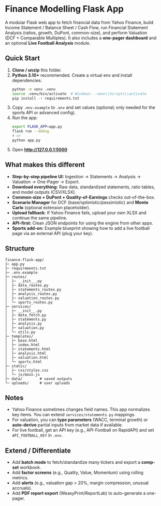 # Finance Modelling Flask App

A modular Flask web app to fetch financial data from Yahoo Finance, build Income Statement / Balance Sheet / Cash Flow,
run Financial Statement Analysis (ratios, growth, DuPont, common-size), and perform Valuation (DCF + Comparable Multiples).
It also includes a **one-pager dashboard** and an optional **Live Football Analysis** module.

## Quick Start

1. **Clone / unzip** this folder.
2. **Python 3.10+** recommended. Create a virtual env and install dependencies:
   ```bash
   python -m venv .venv
   source .venv/bin/activate  # Windows: .venv\\Scripts\\activate
   pip install -r requirements.txt
   ```
3. Copy `.env.example` to `.env` and set values (optional; only needed for the sports API or advanced config).
4. Run the app:
   ```bash
   export FLASK_APP=app.py
   flask run --debug
   # or
   python app.py
   ```
5. Open **http://127.0.0.1:5000**

## What makes this different
- **Step-by-step pipeline UI:** Ingestion → Statements → Analysis → Valuation → One-Pager → Export.
- **Download everything:** Raw data, standardized statements, ratio tables, and model outputs (CSV/XLSX).
- **Common-size + DuPont + Quality-of-Earnings** checks out-of-the-box.
- **Scenario Manager** for DCF (base/optimistic/pessimistic) and **Monte Carlo** (optional extension placeholder).
- **Upload fallback:** If Yahoo Finance fails, upload your own XLSX and continue the same pipeline.
- **API-first:** Clean JSON endpoints for using the engine from other apps.
- **Sports add-on:** Example blueprint showing how to add a live football page via an external API (plug your key).

## Structure
```
finance-flask-app/
├─ app.py
├─ requirements.txt
├─ .env.example
├─ routes/
│  ├─ __init__.py
│  ├─ data_routes.py
│  ├─ statements_routes.py
│  ├─ analysis_routes.py
│  ├─ valuation_routes.py
│  └─ sports_routes.py
├─ services/
│  ├─ __init__.py
│  ├─ data_fetch.py
│  ├─ statements.py
│  ├─ analysis.py
│  ├─ valuation.py
│  └─ utils.py
├─ templates/
│  ├─ base.html
│  ├─ index.html
│  ├─ statements.html
│  ├─ analysis.html
│  ├─ valuation.html
│  └─ sports.html
├─ static/
│  ├─ css/styles.css
│  └─ js/main.js
├─ data/        # saved outputs
└─ uploads/     # user uploads
```

## Notes
- Yahoo Finance sometimes changes field names. This app normalizes key items. You can extend `services/statements.py` mappings.
- For valuation, you can **type parameters** (WACC, terminal growth) or **auto-derive** partial inputs from market data if available.
- For live football, get an API key (e.g., API-Football on RapidAPI) and set `API_FOOTBALL_KEY` in `.env`.

## Extend / Differentiate
- Add **batch mode** to fetch/standardize many tickers and export a **comp-set** workbook.
- Add **factor screens** (e.g., Quality, Value, Momentum) using rolling metrics.
- Add **alerts** (e.g., valuation gap > 20%, margin compression, unusual accruals).
- Add **PDF report export** (WeasyPrint/ReportLab) to auto-generate a one-pager.
